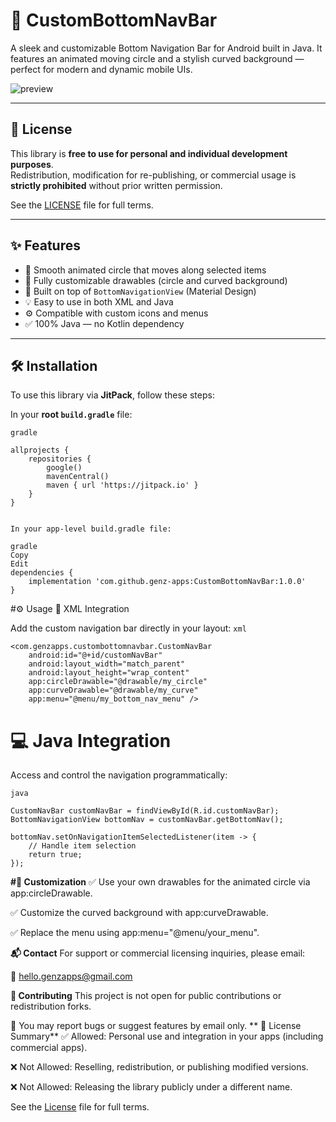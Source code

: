 # 📱 CustomBottomNavBar

A sleek and customizable Bottom Navigation Bar for Android built in Java. It features an animated moving circle and a stylish curved background — perfect for modern and dynamic mobile UIs.

![preview](https://your-image-url.com/preview.gif)

---

## 📜 License

This library is **free to use for personal and individual development purposes**.  
Redistribution, modification for re-publishing, or commercial usage is **strictly prohibited** without prior written permission.

See the [LICENSE](https://github.com/user-attachments/files/20415708/README.md) file for full terms.

---

## ✨ Features

- 🔵 Smooth animated circle that moves along selected items
- 🎨 Fully customizable drawables (circle and curved background)
- 🧩 Built on top of `BottomNavigationView` (Material Design)
- 💡 Easy to use in both XML and Java
- ⚙️ Compatible with custom icons and menus
- ✅ 100% Java — no Kotlin dependency

---

## 🛠️ Installation

To use this library via **JitPack**, follow these steps:

In your **root `build.gradle`** file:

```gradle```
```
allprojects {
    repositories {
        google()
        mavenCentral()
        maven { url 'https://jitpack.io' }
    }
}


In your app-level build.gradle file:

gradle
Copy
Edit
dependencies {
    implementation 'com.github.genz-apps:CustomBottomNavBar:1.0.0'
}
```






#⚙️ Usage
📍 XML Integration

Add the custom navigation bar directly in your layout:
```xml```
```
<com.genzapps.custombottomnavbar.CustomNavBar
    android:id="@+id/customNavBar"
    android:layout_width="match_parent"
    android:layout_height="wrap_content"
    app:circleDrawable="@drawable/my_circle"
    app:curveDrawable="@drawable/my_curve"
    app:menu="@menu/my_bottom_nav_menu" />
```
    
# 💻 Java Integration
Access and control the navigation programmatically:

```java```
```
CustomNavBar customNavBar = findViewById(R.id.customNavBar);
BottomNavigationView bottomNav = customNavBar.getBottomNav();

bottomNav.setOnNavigationItemSelectedListener(item -> {
    // Handle item selection
    return true;
});
```


**#🧩 Customization**
✅ Use your own drawables for the animated circle via app:circleDrawable.

✅ Customize the curved background with app:curveDrawable.

✅ Replace the menu using app:menu="@menu/your_menu".

**📬 Contact**
For support or commercial licensing inquiries, please email:

📧 hello.genzapps@gmail.com

**🤝 Contributing**
This project is not open for public contributions or redistribution forks.

🔹 You may report bugs or suggest features by email only.
**
🔖 License Summary**
✅ Allowed: Personal use and integration in your apps (including commercial apps).

❌ Not Allowed: Reselling, redistribution, or publishing modified versions.

❌ Not Allowed: Releasing the library publicly under a different name.

See the [License](https://github.com/user-attachments/files/20415708/README.md) file for full terms.





